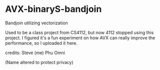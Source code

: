 # AVX-binaryS-bandjoin
Bandjoin utilizing vectorization

Used to be a class project from CS4112, but now 4112 stopped using this project. I figured it's a fun experiment on how AVX can really improve the performance, so I uploaded it here.

credits:
Steve (me)
Phu
Omni

(Name altered to protect privacy)
